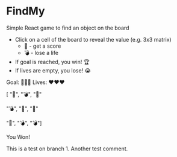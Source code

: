 # FindMy
Simple React game to find an object on the board

- Click on a cell of the board to reveal the value (e.g. 3x3 matrix)
    - 🍏 - get a score
    - 💣 - lose a life
- If goal is reached, you win! 🏆
- If lives are empty, you lose! 😭

Goal: 🍏🍏🍏
Lives: ❤️❤️❤️

[ "🍏", "💣", "🍏"
 
  "💣", "🍏", "🍏"

  "🍏", "💣", "💣"]
  
You Won!

This is a test on branch 1.
Another test comment.
